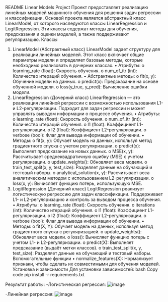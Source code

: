 README
Linear Models Project
Проект предоставляет реализацию линейных моделей машинного обучения для решения задач регрессии и классификации. Основой проекта является абстрактный класс LinearModel, от которого наследуются классы LinearRegression и LogitRegression. Эти классы содержат методы для обучения, предсказания и оценки моделей, а также поддерживают регуляризацию.
Классы
1. LinearModel (Абстрактный класс)
LinearModel задает структуру для реализации линейных моделей. Этот класс включает общие параметры модели и определяет базовые методы, которые необходимо реализовать в дочерних классах.
•	Атрибуты:
o	learning_rate (float): Скорость обучения.
o	num_of_itr (int): Количество итераций обучения.
•	Абстрактные методы:
o	fit(x, y): Обучение модели на данных.
o	predict(x): Предсказание на основе обученной модели.
o	loss(y_true, y_pred): Вычисление ошибки модели.
2. LinearRegression (Дочерний класс)
LinearRegression — это реализация линейной регрессии с возможностью использования L1- и L2-регуляризации. Подходит для задач регрессии и может управлять выводом информации о процессе обучения.
•	Атрибуты:
o	learning_rate (float): Скорость обучения.
o	num_of_itr (int): Количество итераций обучения.
o	l1 (float): Коэффициент L1-регуляризации.
o	l2 (float): Коэффициент L2-регуляризации.
o	verbose (bool): Флаг для вывода информации об обучении.
•	Методы:
o	fit(x, y): Обучает модель на данных, используя метод градиентного спуска с учетом регуляризации.
o	predict(x): Выполняет предсказание на новых данных.
o	MSE(x, y): Рассчитывает среднеквадратичную ошибку (MSE) с учетом регуляризации.
o	update_weights(): Обновляет веса модели.
o	train_test_split(x, y, test_size): Разделяет данные на обучающий и тестовый наборы.
o	analytical_solution(x, y): Рассчитывает веса аналитическим методом с использованием L2-регуляризации.
o	loss(x, y): Вычисляет функцию потерь, использующую MSE.
3. LogitRegression (Дочерний класс)
LogitRegression реализует логистическую регрессию для задач классификации. Поддерживает L1- и L2-регуляризацию и контроль за выводом процесса обучения.
•	Атрибуты:
o	learning_rate (float): Скорость обучения.
o	iterations (int): Количество итераций обучения.
o	l1 (float): Коэффициент L1-регуляризации.
o	l2 (float): Коэффициент L2-регуляризации.
o	verbose (bool): Флаг для вывода информации об обучении.
•	Методы:
o	fit(X, Y): Обучает модель на данных, используя метод градиентного спуска с регуляризацией.
o	update_weights(): Обновляет веса модели.
o	loss(): Вычисляет функцию потерь с учетом L1- и L2-регуляризации.
o	predict(X): Выполняет предсказание (выдаёт метки классов).
o	train_test_split(x, y, test_size): Разделяет данные на обучающий и тестовый наборы.
Вспомогательные функции
•	normalize_features(X): Нормализует признаки, чтобы сделать их совместимыми для обучения моделей.
Установка и зависимости
Для установки зависимостей:
bash
Copy code
pip install -r requirements.txt

Результат работы: 
-Логистическая регрессия: 
![image](https://github.com/user-attachments/assets/36b84dc2-e2c0-4587-aa83-1e17b28e83e9)


-Линейная регрессия: 
![image](https://github.com/user-attachments/assets/87b720af-2599-4ca5-8656-c301f4d0a3f6)


